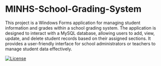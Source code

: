 # MINHS-School-Grading-System
This project is a Windows Forms application for managing student information and grades within a school grading system. The application is designed to interact with a MySQL database, allowing users to add, view, update, and delete student records based on their assigned sections. It provides a user-friendly interface for school administrators or teachers to manage student data effectively.

[![License](https://img.shields.io/badge/License-Apache_2.0-yellowgreen.svg)](https://opensource.org/licenses/Apache-2.0)  





